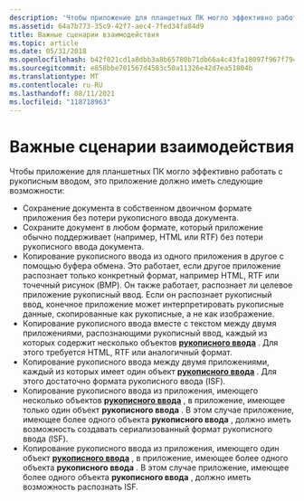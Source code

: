 ```yaml
---
description: 'Чтобы приложение для планшетных ПК могло эффективно работать с рукописным вводом, это приложение должно иметь следующие возможности:'
ms.assetid: 64a7b773-35c9-42f7-aec4-7fed34fa84d9
title: Важные сценарии взаимодействия
ms.topic: article
ms.date: 05/31/2018
ms.openlocfilehash: b42f021cd1a8dbb3a8b65780b71db66a4c43fa18097f967f794c1a2b2c3ce16b
ms.sourcegitcommit: e858bbe701567d4583c50a11326e42d7ea51804b
ms.translationtype: MT
ms.contentlocale: ru-RU
ms.lasthandoff: 08/11/2021
ms.locfileid: "118718963"
---
```

# <a name="important-interoperability-scenarios"></a>Важные сценарии взаимодействия

Чтобы приложение для планшетных ПК могло эффективно работать с рукописным вводом, это приложение должно иметь следующие возможности:

-   Сохранение документа в собственном двоичном формате приложения без потери рукописного ввода документа.
-   Сохраните документ в любом формате, который приложение обычно поддерживает (например, HTML или RTF) без потери рукописного ввода документа.
-   Копирование рукописного ввода из одного приложения в другое с помощью буфера обмена. Это работает, если другое приложение распознает только конкретный формат, например HTML, RTF или точечный рисунок (BMP). Он также работает, распознает ли целевое приложение рукописный ввод. Если он распознает рукописный ввод, конечное приложение может интерпретировать рукописные данные, скопированные как рукописные, а не как изображение.
-   Копирование рукописного ввода вместе с текстом между двумя приложениями, распознающими рукописный ввод, каждый из которых содержит несколько объектов [**рукописного ввода**](inkdisp-class.md) . Для этого требуется HTML, RTF или аналогичный формат.
-   Копирование рукописного ввода между двумя приложениями, каждый из которых имеет один объект [**рукописного ввода**](inkdisp-class.md) . Для этого достаточно формата рукописного ввода (ISF).
-   Копирование рукописного ввода из приложения, имеющего несколько объектов [**рукописного ввода**](inkdisp-class.md) , в приложение, имеющее только один объект **рукописного ввода** . В этом случае приложение, имеющее более одного объекта **рукописного ввода** , должно иметь возможность создавать сериализованный формат рукописного ввода (ISF).
-   Копирование рукописного ввода из приложения, имеющего один объект [**рукописного ввода**](inkdisp-class.md) , в приложение, имеющее более одного объекта **рукописного ввода** . В этом случае приложение, имеющее более одного объекта **рукописного ввода** , должно иметь возможность распознать ISF.

 

 



